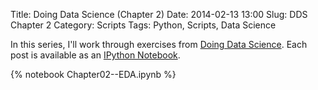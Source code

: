 Title: Doing Data Science (Chapter 2)
Date: 2014-02-13 13:00
Slug: DDS Chapter 2
Category: Scripts
Tags: Python, Scripts, Data Science

In this series, I'll work through exercises from [Doing Data Science](http://shop.oreilly.com/product/0636920028529.do). Each post is available as an [IPython Notebook](http://ipython.org/notebook.html).

{% notebook Chapter02--EDA.ipynb %}
